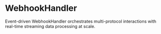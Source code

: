 # WebhookHandler
Event-driven WebhookHandler orchestrates multi-protocol interactions with real-time streaming data processing at scale.
